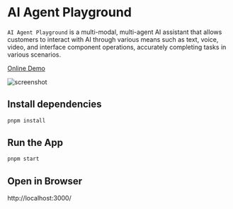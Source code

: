 # AI Agent Playground

`AI Agent Playground` is a multi-modal, multi-agent AI assistant that allows customers to interact with AI through various means such as text, voice, video, and interface component operations, accurately completing tasks in various scenarios.

[Online Demo](https://playground.azuretsp.com/)

<!-- screenshot -->

![screenshot](screenshot.png)

## Install dependencies

```bash
pnpm install
```

## Run the App

```bash
pnpm start
```

## Open in Browser

http://localhost:3000/
